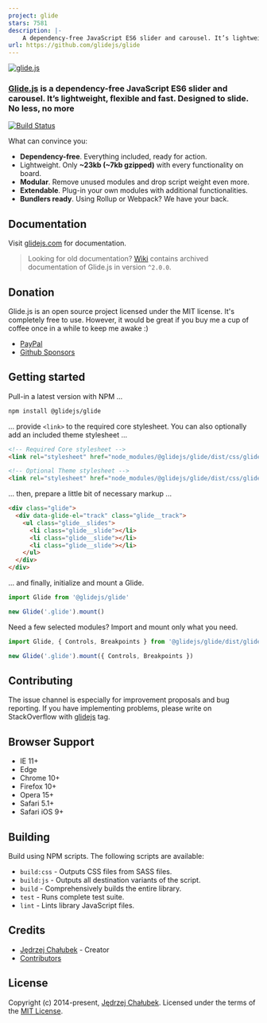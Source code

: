 ```yaml
---
project: glide
stars: 7581
description: |-
    A dependency-free JavaScript ES6 slider and carousel. It’s lightweight, flexible and fast. Designed to slide. No less, no more
url: https://github.com/glidejs/glide
---
```


[![glide.js](https://glidejs.com/images/glidejs-logotype-dark.png)](https://glidejs.com)

### [Glide.js](https://glidejs.com) is a dependency-free JavaScript ES6 slider and carousel. It’s lightweight, flexible and fast. Designed to slide. No less, no more

[![Build Status](https://api.travis-ci.org/glidejs/glide.svg?branch=master)](https://travis-ci.org/glidejs/glide)

What can convince you:
- **Dependency-free**. Everything included, ready for action.
- Lightweight. Only **~23kb (~7kb gzipped)** with every functionality on board.
- **Modular**. Remove unused modules and drop script weight even more.
- **Extendable**. Plug-in your own modules with additional functionalities.
- **Bundlers ready**. Using Rollup or Webpack? We have your back.

## Documentation

Visit [glidejs.com](https://glidejs.com/docs) for documentation.

> Looking for old documentation? [Wiki](https://github.com/glidejs/glide/wiki) contains archived documentation of Glide.js in version `^2.0.0`.

## Donation

Glide.js is an open source project licensed under the MIT license. It's completely free to use. However, it would be great if you buy me a cup of coffee once in a while to keep me awake :)

- [PayPal](https://www.paypal.me/jedrzejchalubek)
- [Github Sponsors](https://github.com/sponsors/jedrzejchalubek)

## Getting started

Pull-in a latest version with NPM ...

```bash
npm install @glidejs/glide
```

... provide `<link>` to the required core stylesheet. You can also optionally add an included theme stylesheet ...

```html
<!-- Required Core stylesheet -->
<link rel="stylesheet" href="node_modules/@glidejs/glide/dist/css/glide.core.min.css">

<!-- Optional Theme stylesheet -->
<link rel="stylesheet" href="node_modules/@glidejs/glide/dist/css/glide.theme.min.css">
```

... then, prepare a little bit of necessary markup ...

```html
<div class="glide">
  <div data-glide-el="track" class="glide__track">
    <ul class="glide__slides">
      <li class="glide__slide"></li>
      <li class="glide__slide"></li>
      <li class="glide__slide"></li>
    </ul>
  </div>
</div>
```

... and finally, initialize and mount a Glide.

```js
import Glide from '@glidejs/glide'

new Glide('.glide').mount()
```

Need a few selected modules? Import and mount only what you need.

```js
import Glide, { Controls, Breakpoints } from '@glidejs/glide/dist/glide.modular.esm'

new Glide('.glide').mount({ Controls, Breakpoints })
```

## Contributing

The issue channel is especially for improvement proposals and bug reporting. If you have implementing problems, please write on StackOverflow with [glidejs](https://stackoverflow.com/questions/tagged/glidejs) tag.

## Browser Support

 - IE 11+
 - Edge
 - Chrome 10+
 - Firefox 10+
 - Opera 15+
 - Safari 5.1+
 - Safari iOS 9+

## Building

Build using NPM scripts. The following scripts are available:
- `build:css` - Outputs CSS files from SASS files.
- `build:js` - Outputs all destination variants of the script.
- `build` - Comprehensively builds the entire library.
- `test` - Runs complete test suite.
- `lint` - Lints library JavaScript files.

## Credits

- [Jędrzej Chałubek](https://github.com/jedrzejchalubek) - Creator
- [Contributors](../../contributors)

## License

Copyright (c) 2014-present, [Jędrzej Chałubek](https://jedrzejchalubek.com). Licensed under the terms of the [MIT License](https://opensource.org/licenses/MIT).

